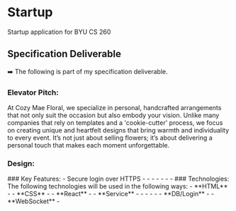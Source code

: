 # Startup
Startup application for BYU CS 260


## Specification Deliverable
➡️ The following is part of my specification deliverable.

### Elevator Pitch:

At Cozy Mae Floral, we specialize in personal, handcrafted arrangements that not only suit the occasion but also embody your vision. Unlike many companies that rely on templates and a 'cookie-cutter' process, we focus on creating unique and heartfelt designs that bring warmth and individuality to every event. It’s not just about selling flowers; it’s about delivering a personal touch that makes each moment unforgettable.


### Design:
<!-- Include at least 1 photo of your design of the application --!>


### Key Features:
<!-- Just a description of your key features --!>

- Secure login over HTTPS
- 
- 
- 
- 
- 
- 
- 


### Technologies:

The following technologies will be used in the following ways:

- **HTML** - 
- **CSS** - 
- **React** - 
- **Service** - 
  - 
  - 
  - 
  - 
- **DB/Login** - 
- **WebSocket** - 
